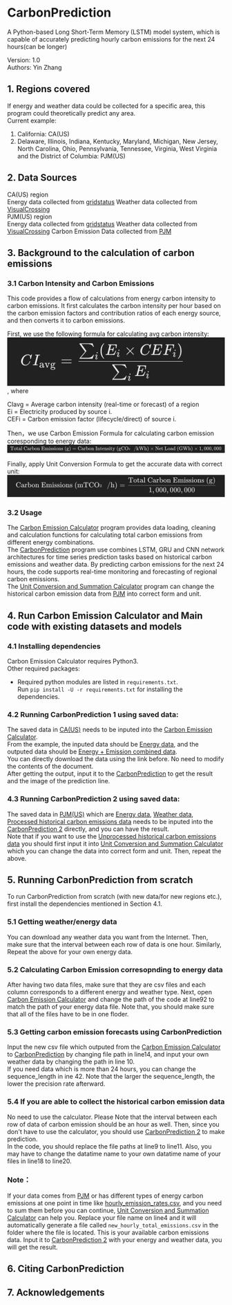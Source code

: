 # CarbonPrediction
A Python-based Long Short-Term Memory (LSTM) model system, which is capable of accurately predicting hourly carbon emissions for the next 24 hours(can be longer)

Version: 1.0  
Authors: Yin Zhang

## 1. Regions covered  
If energy and weather data could be collected for a specific area, this program could theoretically predict any area.   
Current example:  
1. California: CA(US)   
2. Delaware, Illinois, Indiana, Kentucky, Maryland, Michigan, New Jersey, North Carolina, Ohio, Pennsylvania, Tennessee, Virginia, West Virginia and the District of Columbia: PJM(US)

## 2. Data Sources
CA(US) region  
 Energy data collected from [gridstatus](https://www.gridstatus.io/graph/fuel-mix?iso=caiso&date=2024-07-15to2024-07-29](https://www.gridstatus.io/graph/fuel-mix?iso=caiso&date=2024-07-15to2024-07-29)) Weather data collected from [VisualCrossing](https://www.visualcrossing.com/weather/weather-data-services)   
PJM(US) region  
 Energy data collected from [gridstatus](https://www.gridstatus.io/graph/fuel-mix?iso=pjm&date=2023-10-31to2024-10-31) Weather data collected from [VisualCrossing](https://www.visualcrossing.com/weather/weather-data-services/new%20york/metric/2023-11-01/2024-10-31) Carbon Emission Data collected from [PJM](https://dataminer2.pjm.com/feed/hourly_emission_rates.)
 
## 3. Background to the calculation of carbon emissions
### 3.1 Carbon Intensity and Carbon Emissions  
This code provides a flow of calculations from energy carbon intensity to carbon emissions. It first calculates the carbon intensity per hour based on the carbon emission factors and contribution ratios of each energy source, and then converts it to carbon emissions.

First, we use the following formula for calculating avg carbon intensity:
![Carbon Intensity Formula](image/Carbon%20Intensity%20Formula.png)
 , where

CIavg = Average carbon intensity (real-time or forecast) of a region  
Ei = Electricity produced by source i.  
CEFi = Carbon emission factor (lifecycle/direct) of source i.

Then，we use Carbon Emission Formula for calculating carbon emission coresponding to energy data:
![Carbon Emission Formula](image/Carbon%20Emission%20Formula.png)  

Finally, apply Unit Conversion Formula to get the accurate data with correct unit:
![Unit Conversion Formula](image/Unit%20Conversion%20Formula.png)  


### 3.2 Usage  
The [Carbon Emission Calculator](src/Carbon_Emission_Calculator_2.py) program provides data loading, cleaning and calculation functions for calculating total carbon emissions from different energy combinations.  
The [CarbonPrediction](src/CarbonPrediction%201.py) program use combines LSTM, GRU and CNN network architectures for time series prediction tasks based on historical carbon emissions and weather data. By predicting carbon emissions for the next 24 hours, the code supports real-time monitoring and forecasting of regional carbon emissions.  
The [Unit Conversion and Summation Calculator](src/Unit%20Conversion%20and%20Summation%20Calculator.py) program can change the historical carbon emission data from [PJM](https://dataminer2.pjm.com/feed/hourly_emission_rates.) into correct form and unit.

## 4. Run Carbon Emission Calculator and Main code with existing datasets and models
### 4.1 Installing dependencies

Carbon Emission Calculator requires Python3.  
Other required packages:

- Required python modules are listed in `requirements.txt`.  
  Run `pip install -U -r requirements.txt` for installing the dependencies.

### 4.2 Running CarbonPrediction 1 using saved data:
The saved data in [CA(US)](data/CA(US)) needs to be inputed into the [Carbon Emission Calculator](src/Carbon_Emission_Calculator_2.py).  
From the example, the inputed data should be [Energy data](data/CAISO%205%20minute%20standardized%20data_2024-07-15T00_00_00-07_00_2024-07-29T23_59_59.999000-07_00.csv), and the outputed data should be [Energy + Emission combined data](data/combined_energy_data_with_emission_2.csv).  
You can directly download the data using the link before. No need to modify the contents of the document.  
After getting the output, input it to the [CarbonPrediction](src/CarbonPrediction%201.py) to get the result and the image of the prediction line.

### 4.3 Running CarbonPrediction 2 using saved data:  
The saved data in [PJM(US)](data/PJM(US)) which are [Energy data](data/PJM(US)/PJM%205%20minute%20standardized%20data_2024-09-30T00_00_00-04_00_2024-10-30T23_59_59.999000-04_00.csv), [Weather data](data/PJM(US)/new%20york%202024-09-30%20to%202024-10-30.csv), [Processed historical carbon emissions data](data/PJM(US)/new_hourly_total_emissions.csv) needs to be inputed into the [CarbonPrediction 2](src/CarbonPrediction%202.py) directly, and you can have the result.  
Note that if you want to use the [Unprocessed historical carbon emissions data](data/PJM(US)/hourly_emission_rates.csv) you should first input it into [Unit Conversion and Summation Calculator](src/Unit%20Conversion%20and%20Summation%20Calculator.py) which you can change the data into correct form and unit. Then, repeat the above.

## 5. Running CarbonPrediction from scratch
To run CarbonPrediction from scratch (with new data/for new regions etc.), first install the dependencies mentioned in Section 4.1.  
### 5.1 Getting weather/energy data     
You can download any weather data you want from the Internet. Then, make sure that the interval between each row of data is one hour. Similarly, Repeat the above for your own energy data. 
### 5.2 Calculating Carbon Emission corresopnding to energy data    
After having two data files, make sure that they are csv files and each column corresponds to a different energy and weather type. Next, open [Carbon Emission Calculator](src/Carbon_Emission_Calculator_2.py) and change the path of the code at line92 to match the path of your energy data file. Note that, you should make sure that all of the files have to be in one floder. 
### 5.3 Getting carbon emission forecasts using CarbonPrediction  
Input the new csv file which outputed from the [Carbon Emission Calculator](src/Carbon_Emission_Calculator_2.py) to [CarbonPrediction](src/CarbonPrediction%201.py) by changing file path in line14, and input your own weather data by changing the path in line 10.  
If you need data which is more than 24 hours, you can change the sequence_length in ine 42. Note that the larger the sequence_length, the lower the precision rate afterward.  
### 5.4 If you are able to collect the historical carbon emission data  
No need to use the calculator. Please Note that the interval between each row of data of carbon emission should be an hour as well. Then, since you don't have to use the calculator, you should use [CarbonPrediction 2](src/CarbonPrediction%202.py) to make prediction.  
In the code, you should replace the file paths at line9 to line11. Also, you may have to change the datatime name to your own datatime name of your files in line18 to line20. 
### Note：  
If your data comes from [PJM](https://dataminer2.pjm.com/feed/hourly_emission_rates.) or has different types of energy carbon emissions at one point in time like [hourly_emission_rates.csv](data/PJM(US)/hourly_emission_rates.csv), and you need to sum them before you can continue, [Unit Conversion and Summation Calculator](src/Unit%20Conversion%20and%20Summation%20Calculator.py) can help you. Replace your file name on line4 and it will automatically generate a file called `new_hourly_total_emissions.csv` in the folder where the file is located. This is your available carbon emissions data. Input it to [CarbonPrediction 2](src/CarbonPrediction%202.py) with your energy and weather data, you will get the result.

## 6. Citing CarbonPrediction
## 7. Acknowledgements





